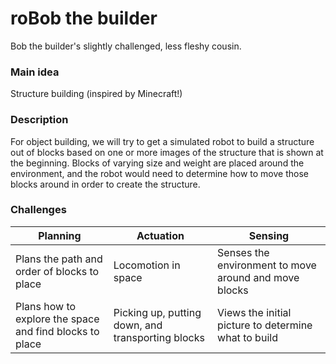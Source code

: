 # roBob the builder
Bob the builder's slightly challenged, less fleshy cousin.

### Main idea
Structure building (inspired by Minecraft!)

### Description
For object building, we will try to get a simulated robot to build a structure out of blocks based on one or more images of the structure that is shown at the beginning. Blocks of varying size and weight are placed around the environment, and the robot would need to determine how to move those blocks around in order to create the structure.

### Challenges
|Planning|Actuation|Sensing|
|-|-|-|
|Plans the path and order of blocks to place|Locomotion in space|Senses the environment to move around and move blocks|
|Plans how to explore the space and find blocks to place|Picking up, putting down, and transporting blocks|Views the initial picture to determine what to build|
